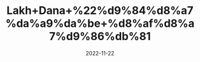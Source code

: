 ---
title: 'Lakh+Dana+%22%d9%84%d8%a7%da%a9%da%be+%d8%af%d8%a7%d9%86%db%81'
date: '2022-11-22' 
metatag: '' 
inventory: '0' 
draft: false 
# meta description 
shortDescripton: 'Wood+Polish+Seedlac%22+The+resin+is+astringent+and+alterative+and+is+a+tonic+for+liver%2c+stomach+and+intestines+and+is+useful+in+liver+disorders+like+jaundice+and+oedema.'
description: 'Seed+%d8%aa%d8%ae%d9%85++%d8%a8%db%8c%d8%ac'
longdescription: ''
tags: ''
brand: ''
subCategory: ''
unit: '10 gm-Pk'
sellCount: '0'
featured: True
# product Price
price: '50.0'
# Product Short Description
shortDescription: 'Wood+Polish+Seedlac%22+The+resin+is+astringent+and+alterative+and+is+a+tonic+for+liver%2c+stomach+and+intestines+and+is+useful+in+liver+disorders+like+jaundice+and+oedema.'
productID: '4BAFBA5E-982C-ED11-9968-005056B3A416'
type: 'products'
category: 'Seed+%d8%aa%d8%ae%d9%85++%d8%a8%db%8c%d8%ac' 
thumnailproduct: 'https://eraconnect.blob.core.windows.net/product-images/aminsaddiquidawakhana/4BAFBA5E-982C-ED11-9968-005056B3A416.webp' 
images:
  - image: 'https://eraconnect.blob.core.windows.net/product-images/aminsaddiquidawakhana/4BAFBA5E-982C-ED11-9968-005056B3A416.webp'  
Variants:
---